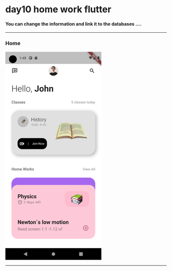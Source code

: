 

 <h1> day10 home work flutter</h1>  
 
 

 
<h4> You can change the information and link it to the databases ....</h4>



<hr>



<h3>Home</h3> 


<img src="https://github.com/abenkoula71/day10-home-work-flutter/blob/main/Screenshot_1680313691.png" width="300" /> 


<hr>
